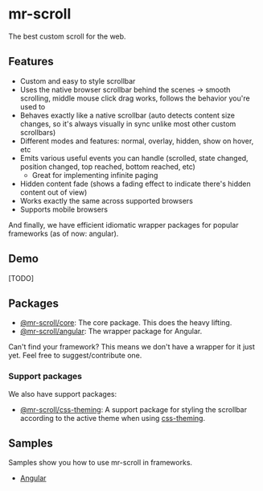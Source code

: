 # mr-scroll

The best custom scroll for the web.

## Features

- Custom and easy to style scrollbar
- Uses the native browser scrollbar behind the scenes -> smooth scrolling, middle mouse click drag works, follows the behavior you're used to
- Behaves exactly like a native scrollbar (auto detects content size changes, so it's always visually in sync unlike most other custom scrollbars)
- Different modes and features: normal, overlay, hidden, show on hover, etc
- Emits various useful events you can handle (scrolled, state changed, position changed, top reached, bottom reached, etc)
  - Great for implementing infinite paging
- Hidden content fade (shows a fading effect to indicate there's hidden content out of view)
- Works exactly the same across supported browsers
- Supports mobile browsers

And finally, we have efficient idiomatic wrapper packages for popular frameworks (as of now: angular).

## Demo

[TODO]

## Packages

- [@mr-scroll/core](./packages/core): The core package. This does the heavy lifting.
- [@mr-scroll/angular](./packages/angular): The wrapper package for Angular.

Can't find your framework? This means we don't have a wrapper for it just yet. Feel free to suggest/contribute one.

### Support packages

We also have support packages:

- [@mr-scroll/css-theming](./packages/css-theming): A support package for styling the scrollbar according to the active theme when using [css-theming](https://github.com/mrahhal/css-theming).

## Samples

Samples show you how to use mr-scroll in frameworks.

- [Angular](./samples/angular)
